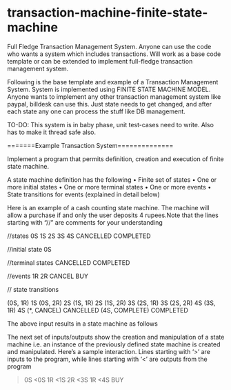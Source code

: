 # transaction-machine-finite-state-machine
Full Fledge Transaction Management System. Anyone can use the code who wants a system which includes transactions. Will work as a base code template or can be extended to implement full-fledge transaction management system.


Following is the base template and example of a Transaction Management System.
System is implemented using FINITE STATE MACHINE MODEL.
Anyone wants to implement any other transaction management system like paypal, billdesk can use this. Just state needs to get changed,
and after each state any one can process the stuff like DB management. 

TO-DO: This system is in baby phase, unit test-cases need to write. Also has to make it thread safe also.

=======Example Transaction System==============

Implement a program that permits definition, creation and execution of finite state machine. 

A state machine definition has the following
•	Finite set of states
•	One or more initial states
•	One or more terminal states
•	One or more events
•	State transitions for events (explained in detail below)


Here is an example of a cash counting state machine. The machine will allow a purchase if and only the user deposits 4 rupees.Note that the lines starting with “//” are comments for your understanding


//states
0S
1S
2S
3S
4S
CANCELLED
COMPLETED


//initial state
0S

//terminal states
CANCELLED
COMPLETED

//events
1R
2R
CANCEL
BUY

// state transitions

(0S, 1R) 1S
(0S, 2R) 2S
(1S, 1R) 2S
(1S, 2R) 3S
(2S, 1R) 3S
(2S, 2R) 4S
(3S, 1R) 4S
(*, CANCEL) CANCELLED
(4S, COMPLETE) COMPLETED

The above input results in a state machine as follows

 


The next set of inputs/outputs show the creation and manipulation of a state machine i.e. an instance of the previously defined state machine is created and manipulated. Here’s a sample interaction.  Lines starting with ‘>’ are inputs to the program, while lines starting with ‘<’ are outputs from the program

>0S 
<0S
>1R
<1S
>2R
<3S
>1R
<4S
>BUY
<!COMPLETED //! Indicates terminal state


Your program is expected to validate inputs for the state machine definition, which include the following scenarios
•	Invalid states and events
•	Unreachable terminal states
•	Intermediate states which cannot lead to a terminal state

Subsequently an instance of a state machine is created, and events are received and the resulting state after processing each event is printed.

In case of unsupported (state, event) combinations such as (3S, 2R) no state transition should be performed and suitable error message should be printed.

Your program should be written according to Object Oriented Programming principles and you should demonstrate the functioning of your code with unit and functional test cases.  
